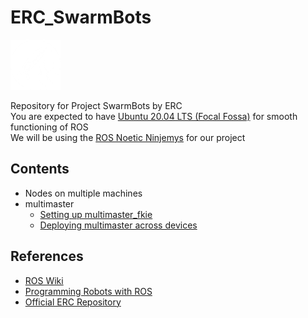 # ERC_SwarmBots
<img src="assets/img/ERC_logo.png" alt="drawing" height="80"/>  

Repository for Project SwarmBots by ERC  
You are expected to have [Ubuntu 20.04 LTS (Focal Fossa)](https://releases.ubuntu.com/focal/) for smooth functioning of ROS  
We will be using the [ROS Noetic Ninjemys](https://wiki.ros.org/noetic/) for our project
## Contents
- Nodes on multiple machines
- multimaster
  - [Setting up multimaster_fkie](/multimaster/SETUP.md)
  - [Deploying multimaster across devices](/multimaster/DEPLOY.md)
## References
- [ROS Wiki](https://wiki.ros.org/)
- [Programming Robots with ROS](/Programming_Robots_with_ROS.pdf)
- [Official ERC Repository](https://github.com/ERC-BPGC/swarm_bots)
